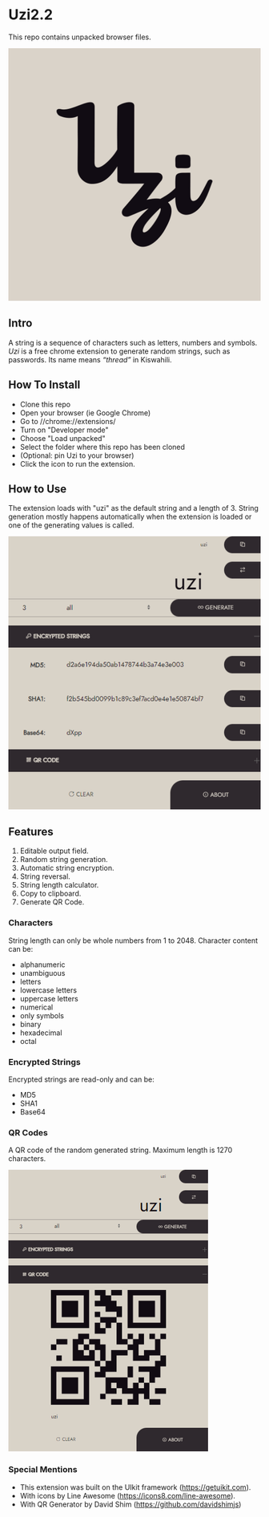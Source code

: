 # Uzi2.2

This repo contains unpacked browser files.

![Uzi Logo](https://raw.githubusercontent.com/KomboAmina/Uzi2.1/main/assets/img/Uzi%20Logo%20large.jpg)

## Intro

A string is a sequence of characters such as letters, numbers and symbols.
_Uzi_ is a free chrome extension to generate random strings, such as passwords. Its name means _“thread”_ in Kiswahili.

## How To Install

- Clone this repo
- Open your browser (ie Google Chrome)
- Go to //chrome://extensions/
- Turn on "Developer mode"
- Choose "Load unpacked"
- Select the folder where this repo has been cloned
- (Optional: pin Uzi to your browser)
- Click the icon to run the extension.

## How to Use

The extension loads with "uzi" as the default string and a length of 3.
String generation mostly happens automatically when the extension is loaded or one of the generating values is called.

![Screenshot of the expanded view](https://raw.githubusercontent.com/KomboAmina/Uzi2.1/main/assets/img/Popup-5.png)

## Features

1. Editable output field.
2. Random string generation.
3. Automatic string encryption.
4. String reversal.
5. String length calculator.
6. Copy to clipboard.
7. Generate QR Code.

### Characters

String length can only be whole numbers from 1 to 2048.
Character content can be:

- alphanumeric
- unambiguous
- letters
- lowercase letters
- uppercase letters
- numerical
- only symbols
- binary
- hexadecimal
- octal

### Encrypted Strings

Encrypted strings are read-only and can be:

- MD5
- SHA1
- Base64

### QR Codes

A QR code of the random generated string. Maximum length is 1270 characters.

![Screenshot of the expanded qr code view](https://raw.githubusercontent.com/KomboAmina/Uzi2.1/main/assets/img/Popup-6.png)

### Special Mentions

- This extension was built on the UIkit framework (https://getuikit.com).
- With icons by Line Awesome (https://icons8.com/line-awesome).
- With QR Generator by David Shim (https://github.com/davidshimjs)
